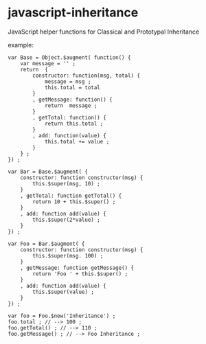 javascript-inheritance
======================

JavaScript helper functions for Classical and Prototypal Inheritance

example:

    var Base = Object.$augment( function() {
        var message = '' ;
        return  {
        	constructor: function(msg, total) {
        		message = msg ;
        		this.total = total
			}
			, getMessage: function() {
				return 	message ;
			}
			, getTotal: function() {
				return this.total ;
			}
			, add: function(value) {
				this.total += value ;
			}
		} ;
    }) ;

    var Bar = Base.$augment( {
    	constructor: function constructor(msg) {
    		this.$super(msg, 10) ;
    	}
    	, getTotal: function getTotal() {
    		return 10 + this.$super() ;
    	}
    	, add: function add(value) {
    		this.$super(2*value) ;
    	}
    }) ;

    var Foo = Bar.$augment( {
    	constructor: function constructor(msg) {
    		this.$super(msg. 100) ;
    	}
    	, getMessage: function getMessage() {
    		return 'Foo ' + this.$super() ;
    	}
    	, add: function add(value) {
    		this.$super(value) ;
    	}
    }) ;

	var foo = Foo.$new('Inheritance') ;
    foo.total ; // --> 100 ;
    foo.getTotal() ; // --> 110 ;
    foo.getMessage() ; // --> Foo Inheritance ;
